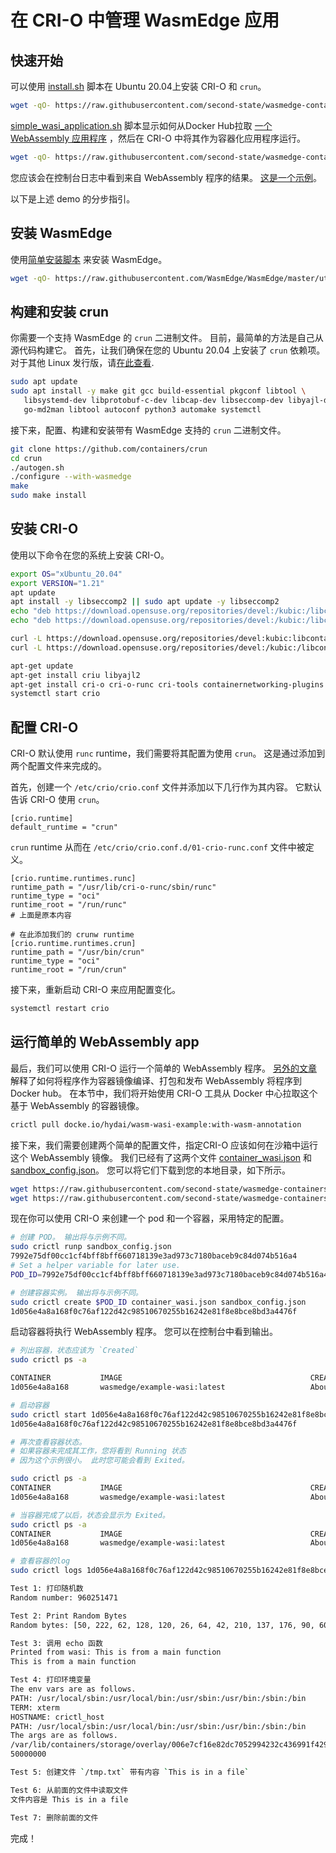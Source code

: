 # 在 CRI-O 中管理 WasmEdge 应用

## 快速开始

可以使用 [install.sh](install.sh) 脚本在 Ubuntu 20.04上安装 CRI-O 和 `crun`。

```bash
wget -qO- https://raw.githubusercontent.com/second-state/wasmedge-containers-examples/main/crio/install.sh | bash
```

[simple_wasi_application.sh](simple_wasi_application.sh) 脚本显示如何从Docker Hub拉取 [一个 WebAssembly 应用程序](../simple_wasi_app.md) ，然后在 CRI-O 中将其作为容器化应用程序运行。

```bash
wget -qO- https://raw.githubusercontent.com/second-state/wasmedge-containers-examples/main/crio/simple_wasi_application.sh | bash
```
您应该会在控制台日志中看到来自 WebAssembly 程序的结果。 [这是一个示例](https://github.com/second-state/wasmedge-containers-examples/runs/4186936596?check_suite_focus=true#step:4:40)。

以下是上述 demo 的分步指引。

## 安装 WasmEdge

使用[简单安装脚本](https://github.com/WasmEdge/WasmEdge/blob/master/docs/install.md) 来安装 WasmEdge。

```bash
wget -qO- https://raw.githubusercontent.com/WasmEdge/WasmEdge/master/utils/install.sh | bash -s -- -p /usr/local
```

## 构建和安装 crun

你需要一个支持 WasmEdge 的 `crun` 二进制文件。 目前，最简单的方法是自己从源代码构建它。 首先，让我们确保在您的 Ubuntu 20.04 上安装了 `crun` 依赖项。
对于其他 Linux 发行版，请[在此查看](https://github.com/containers/crun#readme).

```bash
sudo apt update
sudo apt install -y make git gcc build-essential pkgconf libtool \
   libsystemd-dev libprotobuf-c-dev libcap-dev libseccomp-dev libyajl-dev \
   go-md2man libtool autoconf python3 automake systemctl
```

接下来，配置、构建和安装带有 WasmEdge 支持的 `crun` 二进制文件。

```bash
git clone https://github.com/containers/crun
cd crun
./autogen.sh
./configure --with-wasmedge
make
sudo make install
```

## 安装 CRI-O

使用以下命令在您的系统上安装 CRI-O。

```bash
export OS="xUbuntu_20.04"
export VERSION="1.21"
apt update
apt install -y libseccomp2 || sudo apt update -y libseccomp2
echo "deb https://download.opensuse.org/repositories/devel:/kubic:/libcontainers:/stable/$OS/ /" > /etc/apt/sources.list.d/devel:kubic:libcontainers:stable.list
echo "deb https://download.opensuse.org/repositories/devel:/kubic:/libcontainers:/stable:/cri-o:/$VERSION/$OS/ /" > /etc/apt/sources.list.d/devel:kubic:libcontainers:stable:cri-o:$VERSION.list

curl -L https://download.opensuse.org/repositories/devel:kubic:libcontainers:stable:cri-o:$VERSION/$OS/Release.key | apt-key add -
curl -L https://download.opensuse.org/repositories/devel:/kubic:/libcontainers:/stable/$OS/Release.key | apt-key add -

apt-get update
apt-get install criu libyajl2
apt-get install cri-o cri-o-runc cri-tools containernetworking-plugins
systemctl start crio
```

## 配置 CRI-O

CRI-O 默认使用 `runc` runtime，我们需要将其配置为使用 `crun`。
这是通过添加到两个配置文件来完成的。

首先，创建一个 `/etc/crio/crio.conf` 文件并添加以下几行作为其内容。 它默认告诉 CRI-O 使用 `crun`。


```
[crio.runtime]
default_runtime = "crun"
```

 `crun` runtime 从而在 `/etc/crio/crio.conf.d/01-crio-runc.conf` 文件中被定义。

```
[crio.runtime.runtimes.runc]
runtime_path = "/usr/lib/cri-o-runc/sbin/runc"
runtime_type = "oci"
runtime_root = "/run/runc"
# 上面是原本内容

# 在此添加我们的 crunw runtime 
[crio.runtime.runtimes.crun]
runtime_path = "/usr/bin/crun"
runtime_type = "oci"
runtime_root = "/run/crun"
```

接下来，重新启动 CRI-O 来应用配置变化。

```bash
systemctl restart crio
```

## 运行简单的 WebAssembly app

最后，我们可以使用 CRI-O 运行一个简单的 WebAssembly 程序。
[另外的文章](../simple_wasi_app.md) 解释了如何将程序作为容器镜像编译、打包和发布 WebAssembly
将程序到 Docker hub。
在本节中，我们将开始使用 CRI-O 工具从 Docker 中心拉取这个基于 WebAssembly 的容器镜像。

```bash
crictl pull docke.io/hydai/wasm-wasi-example:with-wasm-annotation
```
接下来，我们需要创建两个简单的配置文件，指定CRI-O 应该如何在沙箱中运行这个 WebAssembly 镜像。 我们已经有了这两个文件 [container_wasi.json](container_wasi.json) 和 [sandbox_config.json](sandbox_config.json)。
您可以将它们下载到您的本地目录，如下所示。

```bash
wget https://raw.githubusercontent.com/second-state/wasmedge-containers-examples/main/crio/sandbox_config.json
wget https://raw.githubusercontent.com/second-state/wasmedge-containers-examples/main/crio/container_wasi.json
```

现在你可以使用 CRI-O 来创建一个 pod 和一个容器，采用特定的配置。 

```bash
# 创建 POD。 输出将与示例不同。
sudo crictl runp sandbox_config.json
7992e75df00cc1cf4bff8bff660718139e3ad973c7180baceb9c84d074b516a4
# Set a helper variable for later use.
POD_ID=7992e75df00cc1cf4bff8bff660718139e3ad973c7180baceb9c84d074b516a4

# 创建容器实例。 输出将与示例不同。
sudo crictl create $POD_ID container_wasi.json sandbox_config.json
1d056e4a8a168f0c76af122d42c98510670255b16242e81f8e8bce8bd3a4476f
```

启动容器将执行 WebAssembly 程序。 您可以在控制台中看到输出。

```bash
# 列出容器，状态应该为 `Created`
sudo crictl ps -a

CONTAINER           IMAGE                                          CREATED              STATE               NAME                     ATTEMPT             POD ID
1d056e4a8a168       wasmedge/example-wasi:latest                   About a minute ago   Created             podsandbox1-wasm-wasi   0                   7992e75df00cc

# 启动容器
sudo crictl start 1d056e4a8a168f0c76af122d42c98510670255b16242e81f8e8bce8bd3a4476f
1d056e4a8a168f0c76af122d42c98510670255b16242e81f8e8bce8bd3a4476f

# 再次查看容器状态。
# 如果容器未完成其工作，您将看到 Running 状态
# 因为这个示例很小。 此时您可能会看到 Exited。

sudo crictl ps -a
CONTAINER           IMAGE                                          CREATED              STATE               NAME                     ATTEMPT             POD ID
1d056e4a8a168       wasmedge/example-wasi:latest                   About a minute ago   Running             podsandbox1-wasm-wasi   0                   7992e75df00cc

# 当容器完成了以后，状态会显示为 Exited。
sudo crictl ps -a
CONTAINER           IMAGE                                          CREATED              STATE               NAME                     ATTEMPT             POD ID
1d056e4a8a168       wasmedge/example-wasi:latest                   About a minute ago   Exited              podsandbox1-wasm-wasi   0                   7992e75df00cc

# 查看容器的log
sudo crictl logs 1d056e4a8a168f0c76af122d42c98510670255b16242e81f8e8bce8bd3a4476f

Test 1: 打印随机数
Random number: 960251471

Test 2: Print Random Bytes
Random bytes: [50, 222, 62, 128, 120, 26, 64, 42, 210, 137, 176, 90, 60, 24, 183, 56, 150, 35, 209, 211, 141, 146, 2, 61, 215, 167, 194, 1, 15, 44, 156, 27, 179, 23, 241, 138, 71, 32, 173, 159, 180, 21, 198, 197, 247, 80, 35, 75, 245, 31, 6, 246, 23, 54, 9, 192, 3, 103, 72, 186, 39, 182, 248, 80, 146, 70, 244, 28, 166, 197, 17, 42, 109, 245, 83, 35, 106, 130, 233, 143, 90, 78, 155, 29, 230, 34, 58, 49, 234, 230, 145, 119, 83, 44, 111, 57, 164, 82, 120, 183, 194, 201, 133, 106, 3, 73, 164, 155, 224, 218, 73, 31, 54, 28, 124, 2, 38, 253, 114, 222, 217, 202, 59, 138, 155, 71, 178, 113]

Test 3: 调用 echo 函数
Printed from wasi: This is from a main function
This is from a main function

Test 4: 打印环境变量
The env vars are as follows.
PATH: /usr/local/sbin:/usr/local/bin:/usr/sbin:/usr/bin:/sbin:/bin
TERM: xterm
HOSTNAME: crictl_host
PATH: /usr/local/sbin:/usr/local/bin:/usr/sbin:/usr/bin:/sbin:/bin
The args are as follows.
/var/lib/containers/storage/overlay/006e7cf16e82dc7052994232c436991f429109edea14a8437e74f601b5ee1e83/merged/wasi_example_main.wasm
50000000

Test 5: 创建文件 `/tmp.txt` 带有内容 `This is in a file`

Test 6: 从前面的文件中读取文件
文件内容是 This is in a file

Test 7: 删除前面的文件
```

完成！
